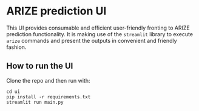 # ARIZE prediction UI

This UI provides consumable and efficient user-friendly fronting 
to ARIZE prediction functionality. It is making use of the
`streamlit` library to execute `arize` commands and present
the outputs in convenient and friendly fashion.


## How to run the UI

Clone the repo and then run with:
```
cd ui
pip install -r requirements.txt
streamlit run main.py
```